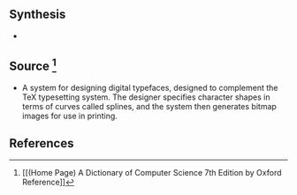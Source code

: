 ## Synthesis
- 
## Source [^1]
- A system for designing digital typefaces, designed to complement the TeX typesetting system. The designer specifies character shapes in terms of curves called splines, and the system then generates bitmap images for use in printing.
## References

[^1]: [[(Home Page) A Dictionary of Computer Science 7th Edition by Oxford Reference]]
